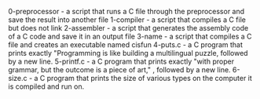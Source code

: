 0-preprocessor - a script that runs a C file through the preprocessor and save the result into another file
1-compiler -  a script that compiles a C file but does not link
2-assembler -  a script that generates the assembly code of a C code and save it in an output file
3-name - a script that compiles a C file and creates an executable named cisfun
4-puts.c -  a C program that prints exactly "Programming is like building a multilingual puzzle, followed by a new                 line.
5-printf.c -  a C program that prints exactly "with proper grammar, but the outcome is a piece of art," , followed by a new line.
6-size.c - a C program that prints the size of various types on the computer it is compiled and run on.


